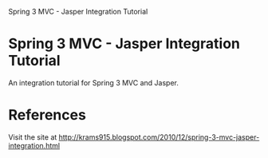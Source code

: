 Spring 3 MVC - Jasper Integration Tutorial

# Spring 3 MVC - Jasper Integration Tutorial #

An integration tutorial for Spring 3 MVC and Jasper.


# References #

Visit the site at http://krams915.blogspot.com/2010/12/spring-3-mvc-jasper-integration.html